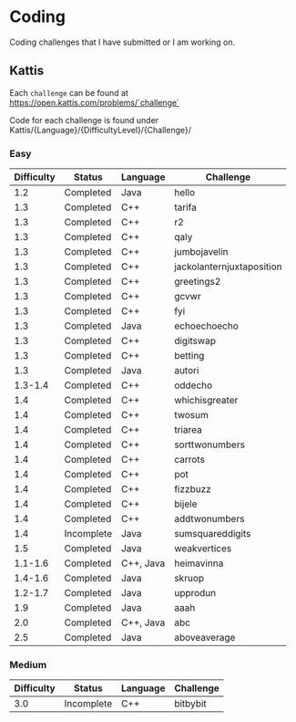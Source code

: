 # Coding
Coding challenges that I have submitted or I am working on.

## Kattis
Each `challenge` can be found at https://open.kattis.com/problems/`challenge`

Code for each challenge is found under Kattis/{Language}/{DifficultyLevel}/{Challenge}/

### Easy

| Difficulty | Status | Language | Challenge |
|------------|--------|----------|-----------|
| 1.2 | Completed | Java | hello |
| 1.3 | Completed | C++ | tarifa |
| 1.3 | Completed | C++ | r2 |
| 1.3 | Completed | C++ | qaly |
| 1.3 | Completed | C++ | jumbojavelin |
| 1.3 | Completed | C++ | jackolanternjuxtaposition |
| 1.3 | Completed | C++ | greetings2 |
| 1.3 | Completed | C++ | gcvwr |
| 1.3 | Completed | C++ | fyi |
| 1.3 | Completed | Java | echoechoecho |
| 1.3 | Completed | C++ | digitswap |
| 1.3 | Completed | C++ | betting |
| 1.3 | Completed | Java | autori |
| 1.3-1.4 | Completed | C++ | oddecho |
| 1.4 | Completed | C++ | whichisgreater |
| 1.4 | Completed | C++ | twosum |
| 1.4 | Completed | C++ | triarea |
| 1.4 | Completed | C++ | sorttwonumbers |
| 1.4 | Completed | C++ | carrots |
| 1.4 | Completed | C++ | pot |
| 1.4 | Completed | C++ | fizzbuzz |
| 1.4 | Completed | C++ | bijele |
| 1.4 | Completed | C++ | addtwonumbers |
| 1.4 | Incomplete | Java | sumsquareddigits |
| 1.5 | Completed | Java | weakvertices |
| 1.1-1.6 | Completed | C++, Java | heimavinna |
| 1.4-1.6 | Completed | Java | skruop |
| 1.2-1.7 | Completed | Java | upprodun |
| 1.9 | Completed | Java | aaah |
| 2.0 | Completed | C++, Java | abc |
| 2.5 | Completed | Java | aboveaverage |

### Medium

| Difficulty | Status | Language | Challenge |
|------------|--------|----------|-----------|
| 3.0 | Incomplete | C++ | bitbybit |Passes half the tests

<!--
Old Table
| Difficulty| Challenge             | Status        | Language  |
|-------|---------------------------|---------------|-----------|
| Easy  | heimavinna                | Completed     | Java, C++ |
| Easy  | skruop                    | Completed     | Java      |
| Easy  | sumsquaredigits           | Incomplete    | Java      |
| Easy  | weakvertices              | Completed     | Java      |
| Easy  | addtwonumbers             | Completed     | C++       |
| Easy  | betting                   | Completed     | C++       |
| Easy  | carrots                   | Completed     | C++       |
| Easy  | fizzbuzz                  | Completed     | C++       |
| Easy  | fodelsedagsmemorisering   | Incomplete    | C++       |
| Easy  | r2                        | Completed     | C++       |
| Easy  | sorttwonumbers            | Completed     | C++       |
| Easy  | autori                    | Completed     | Java      |
| Easy  | upprodun                  | Completed     | Java      |
| Easy  | echoechoecho              | Completed     | Java      |
| Easy  | aboveaverage              | Completed     | Java      |
| Easy  | abc                       | Completed     | Java, C++ |
| Easy  | aaah                      | Completed     | Java      |
| Easy  | hello                     | Completed     | Java      |
| Easy  | bijele                    | Completed     | C++       |
| Easy  | oddecho                   | Completed     | C++       |
| Easy  | whichisgreater            | Completed     | C++       |
| Easy  | triarea                   | Completed     | C++       |
| Easy  | pot                       | Completed     | C++       |
| Easy  | twosum                    | Completed     | C++       |
| Easy  | qaly                      | Completed     | C++       |
| Easy  | digitswap                 | Completed     | C++       |
| Easy  | tarifa                    | Completed     | C++       |
| Easy  | greetings2                | Completed     | C++       |
| Easy  | jumbojavelin              | Completed     | C++       |
| Easy  | jackolanternjuxtaposition | Completed     | C++       |
| Easy  | gcvwr                     | Completed     | C++       |
| Easy  | fyi                       | Completed     | C++       |
| Medium| bitbybit                  | Incomplete    | C++       |Passes half the tests

Template for new row
| temp| temp| temp| temp|
a `--` at the end of row means row not included in repo yet
-->